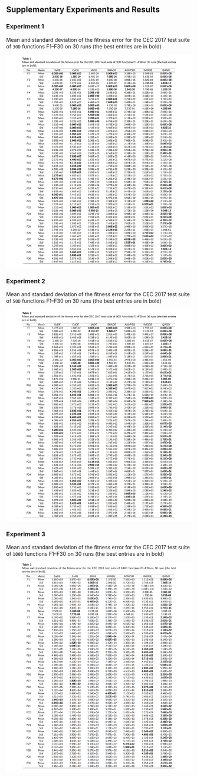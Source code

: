 
## Supplementary Experiments and Results

### Experiment 1

 Mean and standard deviation of the ﬁtness error for the CEC 2017 test suite of `30D` functions F1–F30 on 30 runs (the best entries are in bold)

![30D](https://github.com/tsingke/QAGO/blob/main/QAGO/AdditionalFile_30D.png)


### Experiment 2

 Mean and standard deviation of the ﬁtness error for the CEC 2017 test suite of `50D` functions F1–F30 on 30 runs (the best entries are in bold)

![50D](https://github.com/tsingke/QAGO/blob/main/QAGO/AdditionalFile_50D.png)


### Experiment 3

 Mean and standard deviation of the ﬁtness error for the CEC 2017 test suite of `100D` functions F1–F30 on 30 runs (the best entries are in bold)

![100D](https://github.com/tsingke/QAGO/blob/main/QAGO/AdditionalFile_100D.png)
